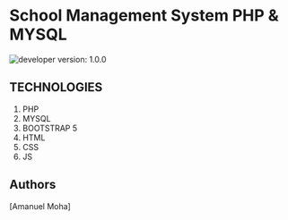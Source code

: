 # School Management System PHP & MYSQL
![developer](https://img.shields.io/badge/Developed%20By%20%3A-Amanuel%20Moha-red)
version: 1.0.0

## TECHNOLOGIES

1. PHP
1. MYSQL
1. BOOTSTRAP 5
1. HTML
1. CSS
1. JS

## Authors

[Amanuel Moha]
